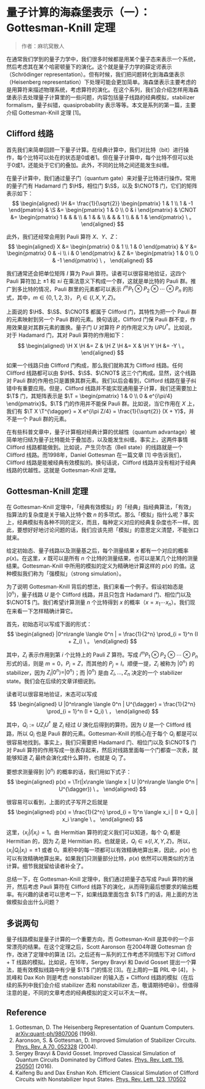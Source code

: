 $$
\newcommand{\H}{\mathsf{H}}
\newcommand{\S}{\mathsf{S}}
\newcommand{\T}{\mathsf{T}}
\newcommand{\CNOT}{\mathsf{CNOT}}
\newcommand{\CZ}{\mathsf{CZ}}
\DeclareMathOperator{\Tr}{Tr}
$$

# 量子计算的海森堡表示（一）：Gottesman-Knill 定理
> 作者：麻坑窝散人




在通常我们学到的量子力学中，我们很多时候都是用某个量子态来表示一个系统，然后考虑其在某个哈密顿量下的演化。这个就是量子力学的薛定谔表示（Schrödinger representation）。但有时候，我们把问题转化到海森堡表示（Heisenberg representation）下处理可能会更加简单。海森堡表示主要考虑的是用算符来描述物理系统，考虑算符的演化。在这个系列，我们会介绍怎样用海森堡表示去处理量子计算里的一些问题，内容包括量子线路的经典模拟，stabilizer formalism，量子纠错，quasiprobability 表示等等。本文是系列的第一篇，主要介绍 Gottesman-Knill 定理 [1]。



## Clifford 线路

首先我们来简单回顾一下量子计算。在经典计算中，我们对比特（bit）进行操作，每个比特可以处在的状态是0或者1。但在量子计算中，每个比特不但可以处于0或1，还能处于它们的叠加。此外，不同的比特之间还能发生纠缠。



在量子计算中，我们通过量子门（quantum gate）来对量子比特进行操作。常用的量子门有 Hadamard 门 $\H$，相位门 $\S$，以及 $\CNOT$ 门，它们的矩阵表示如下：
$$
\begin{aligned}
\H &= \frac{1}{\sqrt{2}} \begin{pmatrix} 1 & 1 \\ 1 & -1 \end{pmatrix} & 
\S &= \begin{pmatrix} 1 & 0 \\ 0 & i \end{pmatrix} &
\CNOT &= \begin{pmatrix} 1 &  &  & \\ & 1 & & \\ & & & 1 \\ & & 1 & \end{pmatrix} \ 。
\end{aligned}
$$

此外，我们还经常会用到 Pauli 算符 $X$、$Y$、$Z$：
$$
\begin{aligned}
X &= \begin{pmatrix} 0 & 1 \\ 1 & 0 \end{pmatrix} & 
Y &= \begin{pmatrix} 0 & -i \\ i & 0 \end{pmatrix} & 
Z &= \begin{pmatrix} 1 & 0 \\ 0 & -1 \end{pmatrix} \ ，
\end{aligned}
$$

我们通常还会把单位矩阵 $I$ 算为 Pauli 算符。读者可以很容易地验证，这四个 Pauli 算符加上 $\pm 1$ 和 $\pm i$ 在乘法意义下构成一个群，这就是单比特的 Pauli 群。推广到多比特的情况，Pauli 群里的元素都可以表示 $i^m P_1 \otimes P_2 \otimes \cdots \otimes P_n$ 的形式，其中，$m \in \{ 0, 1, 2, 3\}$， $P_i \in \{ I, X, Y, Z \}$。


上面说的 $\H$、$\S$、$\CNOT$ 都属于 Clifford 门，其特性为把一个 Pauli 群的元素映射到另一个 Pauli 群的元素。换句话说，Clifford 门保 Pauli 群不变，作用效果是对其群元素的置换。量子门 $U$ 对算符 $P$ 的作用定义为 $U P U^{\dagger}$。比如说，对于 Hadamard 门，其对 Pauli 算符的作用如下：
$$
\begin{aligned}
\H X \H &= Z &
\H Z \H &= X &
\H Y \H &= -Y  \ 。
\end{aligned}
$$

如果一个线路只由 Clifford 门构成，那么我们就称其为 Clifford 线路。任何 Clifford 线路都可以由 $\H$、$\S$、$\CNOT$ 这三个门构成。显然，这个线路对 Pauli 群的作用也只是置换其群元素。我们以后会看到，Clifford 线路在量子纠错中有重要应用。但是，Clifford 线路并不能实现通用量子计算，我们还需要加上 $\T$ 门，其矩阵表示是 $\T = \begin{pmatrix} 1 & 0 \\ 0 & e^{i\pi/4} \end{pmatrix}$。$\T$ 门的作用并不能保 Pauli 群。比如说，当它作用在 $X$ 上，我们有 $\T X \T^{\dagger} = X e^{i\pi Z/4} = \frac{1}{\sqrt{2}} (X + Y)$，并不是一个 Pauli 群的元素。


在有些科普文章中，量子计算相对经典计算的优越性（quantum advantage）被简单地归结为量子比特能处于叠加态，以及能发生纠缠。事实上，这两件事情 Clifford 线路都能做到。比如说，产生贝尔态（Bell state）的线路就是一个 Clifford 线路。而1998年，Daniel Gottesman 在一篇文章 [1] 中告诉我们，Clifford 线路是能被经典有效模拟的。换句话说，Clifford 线路并没有相对于经典线路的优越性。这就是 Gottesman-Knill 定理。

<!-- <p style = "color:red"> circuit of Bell state </p>  -->




## Gottesman-Knill 定理

在 Gottesman-Knill 定理中，「经典有效模拟」的「经典」指经典算法，「有效」指算法的复杂度是关于输入比特个数 $n$ 的多项式。那么「模拟」指什么呢？事实上，经典模拟有各种不同的定义，而且，每种定义对应的经典复杂度也不一样。因此，要想好好地讨论问题的话，我们应该先把「模拟」的意思定义清楚，不能张口就来。


给定初始态、量子线路以及测量基之后，每个测量结果 $x$ 都有一个对应的概率 $p(x)$。在这里，$x$ 既可以是所有 $n$ 个比特的测量结果，也可以是某几个比特的测量结果。Gottesman-Knill 中所用的模拟的定义为精确地计算这样的 $p(x)$ 的值。这种模拟我们称为「强模拟」（strong simulation）。


为了说明 Gottesman-Knill 背后的想法，我们来看一个例子。假设初始态是 $|0^n\rangle$，量子线路 $U$ 是个 Clifford 线路，并且只包含 Hadamard 门、相位门以及 $\CNOT$ 门。我们希望计算测量 $n$ 个比特得到 $x$ 的概率（$x = x_1\cdots x_n$）。我们现在来看一下怎样精确计算它。


首先，初始态可以写成下面的形式：
$$
\begin{aligned}
|0^n\rangle \langle 0^n | = \frac{1}{2^n} \prod_{i = 1}^n (I + Z_i) \ 。
\end{aligned}
$$

其中，$Z_i$ 表示作用到第 $i$ 个比特上的 Pauli $Z$ 算符。写成 $i^m P_1 \otimes P_2 \otimes \cdots \otimes P_n$ 形式的话，则是 $m=0$，$P_i = Z$，而其他的 $P_j = I$。顺便一提，$Z_i$ 被称为 $|0^n\rangle$ 的 stabilizer，因为 $Z_i |0^n\rangle = |0^n\rangle$；而 $|0^n\rangle$ 是由 $Z_i, \ldots, Z_n$ 决定的一个 stabilizer state。我们会在后续的文章详细说到。

读者可以很容易地验证，末态可以写成
$$
\begin{aligned}
U |0^n\rangle \langle 0^n | U^{\dagger} = \frac{1}{2^n} \prod_{i = 1}^n (I + Q_i) \ ，
\end{aligned}
$$

其中，$Q_i := U Z_i U^{\dagger}$ 是 $Z_i$ 经过 $U$ 演化后得到的算符。因为 $U$ 是一个 Clifford 线路，所以 $Q_i$ 也是 Pauli 群的元素。Gottesman-Knill 的核心在于每个 $Q_i$ 都是可以很容易地找到。事实上，我们只需要把 Hadamard 门、相位门以及 $\CNOT$ 门对 Pauli 算符的作用写成一张表存起来，然后对线路里面每一个门都查一次表，就能够知道 $Z_i$ 最终会演化成什么算符，也就是 $Q_i$ 了。


要想求测量得到 $|0^n\rangle$ 的概率的话，我们用如下式子：
$$
\begin{aligned}
p(x) = \Tr(|x\rangle \langle x | U |0^n\rangle \langle 0^n | U^{\dagger}) \ 。
\end{aligned}
$$

很容易可以看到，上面的式子写开之后就是
$$
\begin{aligned}
p(x) = \frac{1}{2^n} \prod_{i = 1}^n \langle x_i | (I + Q_i) | x_i \rangle \ 。
\end{aligned}
$$

这里，$\langle x_i | I | x_i \rangle = 1$。由 Hermitian 算符的定义我们可以知道，每个 $Q_i$ 都是 Hermitian 的，因为 $Z_i$ 是 Hermitian 的。也就是说，$Q_i \in \pm \{ I, X, Y, Z \}$。所以，$\langle x_i | Q_i | x_i \rangle = \pm 1$ 或者 $0$。乘积中的每一项都可以有效精确地算出来，因此，$p(x)$ 也可以有效精确地算出来。如果我们只测量部分比特，$p(x)$ 依然可以用类似的方法计算。细节我就留给读者补全了。


总结一下，在 Gottesman-Knill 定理中，我们通过把量子态写成 Pauli 算符的展开，然后考虑 Pauli 算符在 Clifford 线路下的演化，从而得到最后想要求的输出概率。有兴趣的读者可以思考一下，如果线路里面包含 $\T$ 门的话，用上面的方法做模拟会出什么问题？





## 多说两句

量子线路模拟是量子计算的一个重要方向，而 Gottesman-Knill 是其中的一个非常漂亮的结果。在这个定理之后，Scott Aaronson 在2004年跟 Gottesman 合作，改进了定理中的算法 [2]。之后还有一系列的工作考虑不同情形下对 Clifford + T 线路的模拟。比如说，在16年，Sergey Bravyi 和 David Gosset 提出一个算法，能有效模拟线路中有少量 $\T$ 门的情况 [3]。在上周的一篇 PRL 中 [4]，卜凯峰和 Dax Koh 则是考虑 nonstabilizer 的输入态 + Clifford 线路的模拟（在后续的系列中我们会介绍 stabilizer 态和 nonstabilizer 态，敬请期待吧:laughing:）。但值得注意的是，不同的文章考虑的经典模拟的定义可以不太一样。



## Reference

1. Gottesman, D. The Heisenberg Representation of Quantum Computers. [arXiv:quant-ph/9807006](http://arxiv.org/abs/quant-ph/9807006) (1998).
1. Aaronson, S. & Gottesman, D. Improved Simulation of Stabilizer Circuits. [Phys. Rev. A 70, 052328](https://journals.aps.org/pra/abstract/10.1103/PhysRevA.70.052328) (2004).
1. Sergey Bravyi & David Gosset. Improved Classical Simulation of Quantum Circuits Dominated by Clifford Gates. [Phys. Rev. Lett. 116, 250501](https://journals.aps.org/prl/abstract/10.1103/PhysRevLett.116.250501) (2016).
1. Kaifeng Bu and Dax Enshan Koh. Efficient Classical Simulation of Clifford Circuits with Nonstabilizer Input States. [Phys. Rev. Lett. 123, 170502](https://journals.aps.org/prl/abstract/10.1103/PhysRevLett.123.170502)

